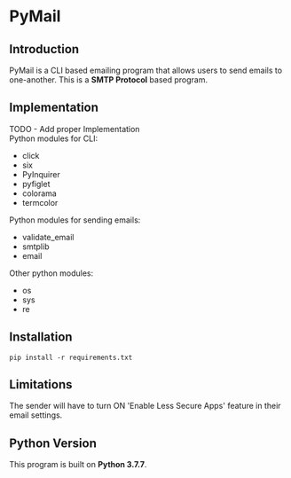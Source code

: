 # PyMail
## Introduction
PyMail is a CLI based emailing program that allows users to send emails to one-another. This is a **SMTP Protocol** based program.

## Implementation
TODO - Add proper Implementation\
Python modules for CLI:
- click
- six
- PyInquirer
- pyfiglet
- colorama
- termcolor

Python modules for sending emails:
- validate_email
- smtplib
- email

Other python modules:
- os
- sys
- re

## Installation
`pip install -r requirements.txt`

## Limitations
The sender will have to turn ON 'Enable Less Secure Apps' feature in their email settings.

## Python Version
This program is built on **Python 3.7.7**.
